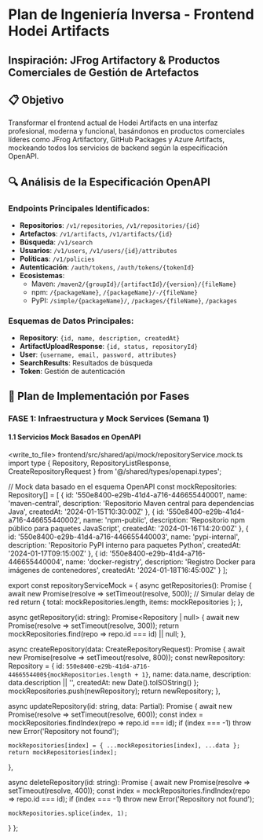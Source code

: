 # Plan de Ingeniería Inversa - Frontend Hodei Artifacts
## Inspiración: JFrog Artifactory & Productos Comerciales de Gestión de Artefactos

## 📋 Objetivo
Transformar el frontend actual de Hodei Artifacts en una interfaz profesional, moderna y funcional, basándonos en productos comerciales líderes como JFrog Artifactory, GitHub Packages y Azure Artifacts, mockeando todos los servicios de backend según la especificación OpenAPI.

## 🔍 Análisis de la Especificación OpenAPI

### Endpoints Principales Identificados:
- **Repositorios**: `/v1/repositories`, `/v1/repositories/{id}`
- **Artefactos**: `/v1/artifacts`, `/v1/artifacts/{id}`
- **Búsqueda**: `/v1/search`
- **Usuarios**: `/v1/users`, `/v1/users/{id}/attributes`
- **Políticas**: `/v1/policies`
- **Autenticación**: `/auth/tokens`, `/auth/tokens/{tokenId}`
- **Ecosistemas**: 
  - Maven: `/maven2/{groupId}/{artifactId}/{version}/{fileName}`
  - npm: `/{packageName}`, `/{packageName}/-/{fileName}`
  - PyPI: `/simple/{packageName}/`, `/packages/{fileName}`, `/packages`

### Esquemas de Datos Principales:
- **Repository**: `{id, name, description, createdAt}`
- **ArtifactUploadResponse**: `{id, status, repositoryId}`
- **User**: `{username, email, password, attributes}`
- **SearchResults**: Resultados de búsqueda
- **Token**: Gestión de autenticación

## 🎯 Plan de Implementación por Fases

### FASE 1: Infraestructura y Mock Services (Semana 1)

#### 1.1 Servicios Mock Basados en OpenAPI

<write_to_file>
<path>frontend/src/shared/api/mock/repositoryService.mock.ts</path>
<content>import type { Repository, RepositoryListResponse, CreateRepositoryRequest } from '@/shared/types/openapi.types';

// Mock data basado en el esquema OpenAPI
const mockRepositories: Repository[] = [
  {
    id: '550e8400-e29b-41d4-a716-446655440001',
    name: 'maven-central',
    description: 'Repositorio Maven central para dependencias Java',
    createdAt: '2024-01-15T10:30:00Z'
  },
  {
    id: '550e8400-e29b-41d4-a716-446655440002',
    name: 'npm-public',
    description: 'Repositorio npm público para paquetes JavaScript',
    createdAt: '2024-01-16T14:20:00Z'
  },
  {
    id: '550e8400-e29b-41d4-a716-446655440003',
    name: 'pypi-internal',
    description: 'Repositorio PyPI interno para paquetes Python',
    createdAt: '2024-01-17T09:15:00Z'
  },
  {
    id: '550e8400-e29b-41d4-a716-446655440004',
    name: 'docker-registry',
    description: 'Registro Docker para imágenes de contenedores',
    createdAt: '2024-01-18T16:45:00Z'
  }
];

export const repositoryServiceMock = {
  async getRepositories(): Promise<RepositoryListResponse> {
    await new Promise(resolve => setTimeout(resolve, 500)); // Simular delay de red
    return {
      total: mockRepositories.length,
      items: mockRepositories
    };
  },

  async getRepository(id: string): Promise<Repository | null> {
    await new Promise(resolve => setTimeout(resolve, 300));
    return mockRepositories.find(repo => repo.id === id) || null;
  },

  async createRepository(data: CreateRepositoryRequest): Promise<Repository> {
    await new Promise(resolve => setTimeout(resolve, 800));
    const newRepository: Repository = {
      id: `550e8400-e29b-41d4-a716-4466554400${mockRepositories.length + 1}`,
      name: data.name,
      description: data.description || '',
      createdAt: new Date().toISOString()
    };
    mockRepositories.push(newRepository);
    return newRepository;
  },

  async updateRepository(id: string, data: Partial<Repository>): Promise<Repository> {
    await new Promise(resolve => setTimeout(resolve, 600));
    const index = mockRepositories.findIndex(repo => repo.id === id);
    if (index === -1) throw new Error('Repository not found');
    
    mockRepositories[index] = { ...mockRepositories[index], ...data };
    return mockRepositories[index];
  },

  async deleteRepository(id: string): Promise<void> {
    await new Promise(resolve => setTimeout(resolve, 400));
    const index = mockRepositories.findIndex(repo => repo.id === id);
    if (index === -1) throw new Error('Repository not found');
    
    mockRepositories.splice(index, 1);
  }
};
